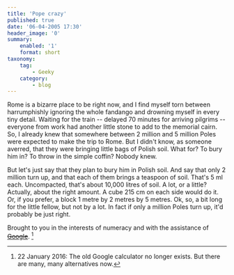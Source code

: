 ```yaml
---
title: 'Pope crazy'
published: true
date: '06-04-2005 17:30'
header_image: '0'
summary:
    enabled: '1'
    format: short
taxonomy:
    tag:
        - Geeky
    category:
        - blog
---
```


Rome is a bizarre place to be right now, and I find myself torn between harrumphishly ignoring the whole fandango and drowning myself in every tiny detail. Waiting for the train -- delayed 70 minutes for arriving pilgrims -- everyone from work had another little stone to add to the memorial cairn. So, I already knew that somewhere between 2 million and 5 million Poles were expected to make the trip to Rome. But I didn't know, as someone averred, that they were bringing little bags of Polish soil. What for? To bury him in? To throw in the simple coffin? Nobody knew.

But let's just say that they plan to bury him in Polish soil. And say that only 2 million turn up, and that each of them brings a teaspoon of soil. That's 5 ml each. Uncompacted, that's about 10,000 litres of soil. A lot, or a little?  Actually, about the right amount. A cube 215 cm on each side would do it. Or, if you prefer, a block 1 metre by 2 metres by 5 metres. Ok, so, a bit long for the little fellow, but not by a lot. In fact if only a million Poles turn up, it'd probably be just right.

Brought to you in the interests of numeracy and with the assistance of [~~Google~~](http://www.google.com/help/features.html#calculator). [^1]

[^1]: 22 January 2016: The old Google calculator no longer exists. But there are many, many alternatives now.